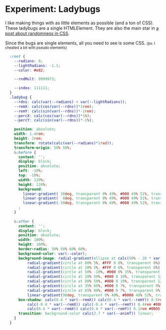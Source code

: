 <!--
  date: 2024-03-22
  modified: 2024-03-22
  slug: experiment-ladybugs
  type: post
  categories: code, JavaScript
  tags: cool shit
  thumbnail: experiments/Screenshot_20240524-072454.png-edit-20240524072543.jpg
  description: Single element ladybugs
  related: random-in-css, experiment-*
-->

# Experiment: Ladybugs

I like making things with as little elements as possible (and a ton of CSS). These ladybugs are a single HTMLElement. They are also the main star in [a post about randomness in CSS](/random-in-css).

Since the bugs are single elements, all you need to see is some CSS.
<small>(ps: I cheated a bit with pseudo elements)</small>

```css
  :root {
    --radians: 0;
    --lightRadians: -1.1;
    --color: #e82;

    --rndMult: 9999973;

    --index: 111111;
  }
  .ladybug {
    --rdns: calc(var(--radians) + var(--lightRadians));
    --remX: calc(cos(var(--rdns))*1rem);
    --remY: calc(sin(var(--rdns))*-1rem);
    --percX: calc(cos(var(--rdns))*1%);
    --percY: calc(sin(var(--rdns))*-1%);

    position: absolute;
    width: 1.4rem;
    height: 2rem;
    transform: rotate(calc(var(--radians)*1rad));
    transform-origin: 50% 50%;
    &:before {
      content: '';
      display: block;
      position: absolute;
      left: -10%;
      top: -10%;
      width: 120%;
      height: 120%;
      background:
        linear-gradient( 30deg, transparent 0% 49%, #000 49% 51%, transparent 51% 100%),
        linear-gradient(  0deg, transparent 0% 49%, #000 49% 51%, transparent 51% 100%),
        linear-gradient(-30deg, transparent 0% 49%, #000 49% 51%, transparent 51% 100%)
      ;
    }
    
    &:after {
      content: '';
      display: block;
      position: absolute;
      width: 100%;
      height: 100%;
      border-radius: 50% 50% 60% 60%;
      background-color: var(--color);
      background-image: radial-gradient(ellipse at calc(50% - 20 * var(--percX)) calc(50% - 20 * var(--percY)), #FFFA 0%, transparent 30%),
          radial-gradient(circle at 80% 5%, #FFF 0 8%, transparent 8%),
          radial-gradient(circle at 20% 5%, #FFF 0 8%, transparent 8%),
          radial-gradient(circle at 50% -10%, #000 0% 35%, transparent 35%),
          radial-gradient(circle at 20% 50%, #000 0 10%, transparent 12%),
          radial-gradient(circle at 80% 50%, #000 0 10%, transparent 12%),
          radial-gradient(circle at 35% 80%, #000 0 7%, transparent 9%),
          radial-gradient(circle at 65% 80%, #000 0 7%, transparent 9%),
          linear-gradient(90deg, transparent 0% 48%, #0008 48% 52%, transparent 52% 100%);
      box-shadow: calc(0.4 * var(--remX)) calc(0.4 * var(--remY)) 0.5rem #FFF3 inset,
          calc(-0.4 * var(--remX)) calc(-0.4 * var(--remY)) 0.4rem #0008 inset,
          calc(0.4 * var(--remX)) calc(0.4 * var(--remY)) 0.1rem #0005;
      transition: background-color calc(2.7 * var(--animT)) linear;
    }
  }
```

